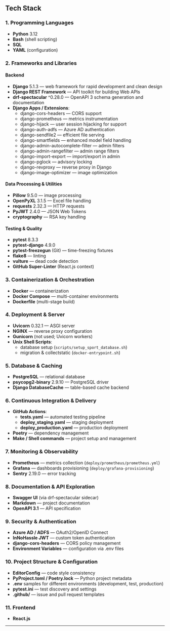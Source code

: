 ## Tech Stack

### 1. Programming Languages
- **Python** 3.12
- **Bash** (shell scripting)
- **SQL**
- **YAML** (configuration)

### 2. Frameworks and Libraries
#### Backend
- **Django** 5.1.3 — web framework for rapid development and clean design
- **Django REST Framework** — API toolkit for building Web APIs
- **drf-spectacular** ^0.28.0 — OpenAPI 3 schema generation and documentation
- **Django Apps / Extensions**:
  - django-cors-headers — CORS support
  - django-prometheus — metrics instrumentation
  - django-hijack — user session hijacking for support
  - django-auth-adfs — Azure AD authentication
  - django-sendfile2 — efficient file serving
  - django-smartfields — enhanced model field handling
  - django-admin-autocomplete-filter — admin filters
  - django-admin-rangefilter — admin range filters
  - django-import-export — import/export in admin
  - django-pglock — advisory locking
  - django-revproxy — reverse proxy in Django
  - django-image-optimizer — image optimization

#### Data Processing & Utilities
- **Pillow** 9.5.0 — image processing
- **OpenPyXL** 3.1.5 — Excel file handling
- **requests** 2.32.3 — HTTP requests
- **PyJWT** 2.4.0 — JSON Web Tokens
- **cryptography** — RSA key handling

#### Testing & Quality
- **pytest** 8.3.3
- **pytest-django** 4.9.0
- **pytest-freezegun** (Git) — time-freezing fixtures
- **flake8** — linting
- **vulture** — dead code detection
- **GitHub Super-Linter** (React.js context)

### 3. Containerization & Orchestration
- **Docker** — containerization
- **Docker Compose** — multi-container environments
- **Dockerfile** (multi-stage build)

### 4. Deployment & Server
- **Uvicorn** 0.32.1 — ASGI server
- **NGINX** — reverse proxy configuration
- **Gunicorn** (not used; Uvicorn workers)
- **Unix Shell Scripts**:
  - database setup (`scripts/setup_sport_database.sh`)
  - migration & collectstatic (`docker-entrypoint.sh`)

### 5. Database & Caching
- **PostgreSQL** — relational database
- **psycopg2-binary** 2.9.10 — PostgreSQL driver
- **Django DatabaseCache** — table-based cache backend

### 6. Continuous Integration & Delivery
- **GitHub Actions**:
  - **tests.yaml** — automated testing pipeline
  - **deploy_staging.yaml** — staging deployment
  - **deploy_production.yaml** — production deployment
- **Poetry** — dependency management
- **Make / Shell commands** — project setup and management

### 7. Monitoring & Observability
- **Prometheus** — metrics collection (`deploy/prometheus/prometheus.yml`)
- **Grafana** — dashboards provisioning (`deploy/grafana-provisioning`)
- **Sentry** 2.19.0 — error tracking

### 8. Documentation & API Exploration
- **Swagger UI** (via drf-spectacular sidecar)
- **Markdown** — project documentation
- **OpenAPI 3.1** — API specification

### 9. Security & Authentication
- **Azure AD / ADFS** — OAuth2/OpenID Connect
- **InNoHassle JWT** — custom token authentication
- **django-cors-headers** — CORS policy management
- **Environment Variables** — configuration via .env files

### 10. Project Structure & Configuration
- **EditorConfig** — code style consistency
- **PyProject.toml / Poetry.lock** — Python project metadata
- **.env** samples for different environments (development, test, production)
- **pytest.ini** — test discovery and settings
- **.github/** — issue and pull request templates

### 11. Frontend
- **React.js**
---
